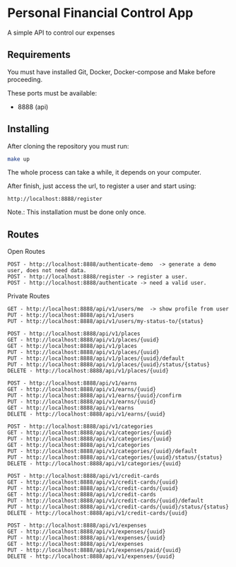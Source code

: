 # Personal Financial Control App

A simple API to control our expenses 

## Requirements

You must have installed Git, Docker, Docker-compose and Make before proceeding.
 
These ports must be available:
- 8888 (api)
 
## Installing

After cloning the repository you must run:


```bash
make up
```

The whole process can take a while, it depends on your computer.

After finish, just access the url, to register a user and start using:

``
http://localhost:8888/register
`` 

Note.: This installation must be done only once.

## Routes

Open Routes

````
POST - http://localhost:8888/authenticate-demo  -> generate a demo user, does not need data.
POST - http://localhost:8888/register -> register a user.
POST - http://localhost:8888/authenticate -> need a valid user.
````

Private Routes

````
GET - http://localhost:8888/api/v1/users/me  -> show profile from user
PUT - http://localhost:8888/api/v1/users
PUT - http://localhost:8888/api/v1/users/my-status-to/{status}

POST - http://localhost:8888/api/v1/places
GET - http://localhost:8888/api/v1/places/{uuid}
GET - http://localhost:8888/api/v1/places
PUT - http://localhost:8888/api/v1/places/{uuid}
PUT - http://localhost:8888/api/v1/places/{uuid}/default
PUT - http://localhost:8888/api/v1/places/{uuid}/status/{status}
DELETE - http://localhost:8888/api/v1/places/{uuid}

POST - http://localhost:8888/api/v1/earns
GET - http://localhost:8888/api/v1/earns/{uuid}
PUT - http://localhost:8888/api/v1/earns/{uuid}/confirm
PUT - http://localhost:8888/api/v1/earns/{uuid}
GET - http://localhost:8888/api/v1/earns
DELETE - http://localhost:8888/api/v1/earns/{uuid}

POST - http://localhost:8888/api/v1/categories
GET - http://localhost:8888/api/v1/categories/{uuid}
PUT - http://localhost:8888/api/v1/categories/{uuid}
GET - http://localhost:8888/api/v1/categories
PUT - http://localhost:8888/api/v1/categories/{uuid}/default
PUT - http://localhost:8888/api/v1/categories/{uuid}/status/{status}
DELETE - http://localhost:8888/api/v1/categories/{uuid}

POST - http://localhost:8888/api/v1/credit-cards
GET - http://localhost:8888/api/v1/credit-cards/{uuid}
PUT - http://localhost:8888/api/v1/credit-cards/{uuid}
GET - http://localhost:8888/api/v1/credit-cards
PUT - http://localhost:8888/api/v1/credit-cards/{uuid}/default
PUT - http://localhost:8888/api/v1/credit-cards/{uuid}/status/{status}
DELETE - http://localhost:8888/api/v1/credit-cards/{uuid}

POST - http://localhost:8888/api/v1/expenses
GET - http://localhost:8888/api/v1/expenses/{uuid}
PUT - http://localhost:8888/api/v1/expenses/{uuid}
GET - http://localhost:8888/api/v1/expenses
PUT - http://localhost:8888/api/v1/expenses/paid/{uuid}
DELETE - http://localhost:8888/api/v1/expenses/{uuid}
````